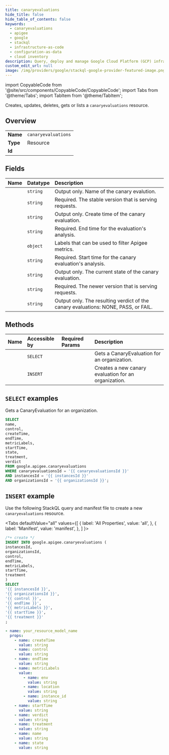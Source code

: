 ```yaml
---
title: canaryevaluations
hide_title: false
hide_table_of_contents: false
keywords:
  - canaryevaluations
  - apigee
  - google
  - stackql
  - infrastructure-as-code
  - configuration-as-data
  - cloud inventory
description: Query, deploy and manage Google Cloud Platform (GCP) infrastructure and resources using SQL
custom_edit_url: null
image: /img/providers/google/stackql-google-provider-featured-image.png
---
```


import CopyableCode from '@site/src/components/CopyableCode/CopyableCode';
import Tabs from '@theme/Tabs';
import TabItem from '@theme/TabItem';

Creates, updates, deletes, gets or lists a <code>canaryevaluations</code> resource.

## Overview
<table><tbody>
<tr><td><b>Name</b></td><td><code>canaryevaluations</code></td></tr>
<tr><td><b>Type</b></td><td>Resource</td></tr>
<tr><td><b>Id</b></td><td><CopyableCode code="google.apigee.canaryevaluations" /></td></tr>
</tbody></table>

## Fields
| Name | Datatype | Description |
|:-----|:---------|:------------|
| <CopyableCode code="name" /> | `string` | Output only. Name of the canary evalution. |
| <CopyableCode code="control" /> | `string` | Required. The stable version that is serving requests. |
| <CopyableCode code="createTime" /> | `string` | Output only. Create time of the canary evaluation. |
| <CopyableCode code="endTime" /> | `string` | Required. End time for the evaluation's analysis. |
| <CopyableCode code="metricLabels" /> | `object` | Labels that can be used to filter Apigee metrics. |
| <CopyableCode code="startTime" /> | `string` | Required. Start time for the canary evaluation's analysis. |
| <CopyableCode code="state" /> | `string` | Output only. The current state of the canary evaluation. |
| <CopyableCode code="treatment" /> | `string` | Required. The newer version that is serving requests. |
| <CopyableCode code="verdict" /> | `string` | Output only. The resulting verdict of the canary evaluations: NONE, PASS, or FAIL. |

## Methods
| Name | Accessible by | Required Params | Description |
|:-----|:--------------|:----------------|:------------|
| <CopyableCode code="organizations_instances_canaryevaluations_get" /> | `SELECT` | <CopyableCode code="canaryevaluationsId, instancesId, organizationsId" /> | Gets a CanaryEvaluation for an organization. |
| <CopyableCode code="organizations_instances_canaryevaluations_create" /> | `INSERT` | <CopyableCode code="instancesId, organizationsId" /> | Creates a new canary evaluation for an organization. |

## `SELECT` examples

Gets a CanaryEvaluation for an organization.

```sql
SELECT
name,
control,
createTime,
endTime,
metricLabels,
startTime,
state,
treatment,
verdict
FROM google.apigee.canaryevaluations
WHERE canaryevaluationsId = '{{ canaryevaluationsId }}'
AND instancesId = '{{ instancesId }}'
AND organizationsId = '{{ organizationsId }}';
```

## `INSERT` example

Use the following StackQL query and manifest file to create a new <code>canaryevaluations</code> resource.

<Tabs
    defaultValue="all"
    values={[
        { label: 'All Properties', value: 'all', },
        { label: 'Manifest', value: 'manifest', },
    ]
}>
<TabItem value="all">

```sql
/*+ create */
INSERT INTO google.apigee.canaryevaluations (
instancesId,
organizationsId,
control,
endTime,
metricLabels,
startTime,
treatment
)
SELECT 
'{{ instancesId }}',
'{{ organizationsId }}',
'{{ control }}',
'{{ endTime }}',
'{{ metricLabels }}',
'{{ startTime }}',
'{{ treatment }}'
;
```
</TabItem>
<TabItem value="manifest">

```yaml
- name: your_resource_model_name
  props:
    - name: createTime
      value: string
    - name: control
      value: string
    - name: endTime
      value: string
    - name: metricLabels
      value:
        - name: env
          value: string
        - name: location
          value: string
        - name: instance_id
          value: string
    - name: startTime
      value: string
    - name: verdict
      value: string
    - name: treatment
      value: string
    - name: name
      value: string
    - name: state
      value: string

```
</TabItem>
</Tabs>
